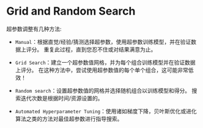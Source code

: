 # Grid and Random Search

超参数调整有几种方法:

* `Manual`：根据直觉/经验/猜测选择超参数，使用超参数训练模型，并在验证数据上评分。 重复此过程，直到您忍不住或对结果满意为止。

* `Grid Search`：建立一个超参数值网格，并为每个组合训练模型并在验证数据上评分。 在这种方法中，尝试使用超参数值的每个单个组合，这可能非常低效！

* `Random search`：设置超参数值的网格并选择随机组合以训练模型和得分。 搜索迭代次数是根据时间/资源设置的。

* `Automated Hyperparameter Tuning`：使用诸如梯度下降，贝叶斯优化或进化算法之类的方法对最佳超参数进行指导搜索。




